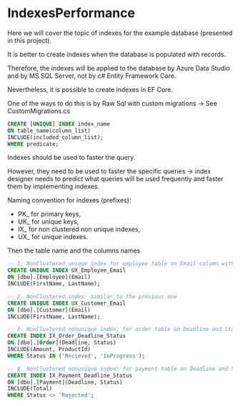 ﻿# IndexesPerformance

Here we will cover the topic of indexes for the example database (presented in this project).

It is better to create indexes when the database is populated with records. 

Therefore, the indexes will be applied to the database by Azure Data Studio and by MS SQL Server, not by c# Entity Framework Core.

Nevertheless, it is possible to create indexes in EF Core.
    
One of the ways to do this is by Raw Sql with custom migrations -> See CustomMigrations.cs

```sql
CREATE [UNIQUE] INDEX index_name
ON table_name(column_list)
INCLUDE(included_column_list);
WHERE predicate; 
```

Indexes should be used to faster the query.

However, they need to be used to faster the specific queries -> index designer needs to predict what queries will be used frequently and faster them by implementing indexes.

Naming convention for indexes (prefixes):

- PK_ for primary keys,
- UK_ for unique keys,
- IX_ for non clustered non unique indexes,
- UX_ for unique indexes.

Then the table name and the columns names

```sql
-- 1. NonClustered unique index for employee table on Email column with FirstName and LastName included and filtered for those employees that does not have email
CREATE UNIQUE INDEX UX_Employee_Email
ON [dbo].[Employee](Email)
INCLUDE(FirstName, LastName);

-- 2. NonClustered index: similar to the previous one
CREATE UNIQUE INDEX UX_Customer_Email
ON [dbo].[Customer](Email)
INCLUDE(FirstName, LastName);

-- 3. NonClustered nonunique index: for order table on Deadline and Status, Include Amount and ProductId, filter on 'Recieved' and 'InProgress' status
CREATE INDEX IX_Order_Deadline_Status
ON [dbo].[Order](Deadline, Status)
INCLUDE(Amount, ProductId)
WHERE Status IN ('Recieved', 'InProgress');

-- 4. NonClustered nonunique index: for payment table on Deadline and Status, Include Total, filter on non 'Rejected' status
CREATE INDEX IX_Payment_Deadline_Status
ON [dbo].[Payment](Deadline, Status)
INCLUDE(Total)
WHERE Status <> 'Rejected';
```
